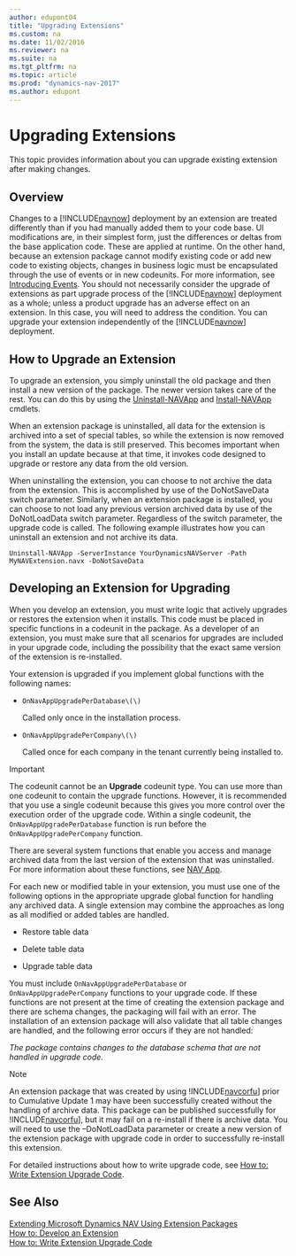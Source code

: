 ```yaml
---
author: edupont04
title: "Upgrading Extensions"
ms.custom: na
ms.date: 11/02/2016
ms.reviewer: na
ms.suite: na
ms.tgt_pltfrm: na
ms.topic: article
ms.prod: "dynamics-nav-2017"
ms.author: edupont
---
```

# Upgrading Extensions
This topic provides information about you can upgrade existing extension after making changes.  

## Overview
Changes to a [!INCLUDE[navnow](includes/navnow_md.md)] deployment by an extension are treated differently than if you had manually added them to your code base. UI modifications are, in their simplest form, just the differences or deltas from the base application code. These are applied at runtime. On the other hand, because an extension package cannot modify existing code or add new code to existing objects, changes in business logic must be encapsulated through the use of events or in new codeunits. For more information, see [Introducing Events](Introducing-Events.md).
You should not necessarily consider the upgrade of extensions as part upgrade process of the [!INCLUDE[navnow](includes/navnow_md.md)]  deployment as a whole; unless a product upgrade has an adverse effect on an extension. In this case, you will need to address the condition. You can upgrade your extension independently of the [!INCLUDE[navnow](includes/navnow_md.md)] deployment.

## How to Upgrade an Extension
To upgrade an extension, you simply uninstall the old package and then install a new version of the package. The newer version takes care of the rest. You can do this by using the [Uninstall-NAVApp](http://go.microsoft.com/fwlink/?LinkID=618057) and [Install-NAVApp](http://go.microsoft.com/fwlink/?LinkID=618056) cmdlets.  

When an extension package is uninstalled, all data for the extension is archived into a set of special tables, so while the extension is now removed from the system, the data is still preserved. This becomes important when you install an update because at that time, it invokes code designed to upgrade or restore any data from the old version.  

When uninstalling the extension, you can choose to not archive the data from the extension. This is accomplished by use of the DoNotSaveData switch parameter. Similarly, when an extension package is installed, you can choose to not load any previous version archived data by use of the DoNotLoadData switch parameter. Regardless of the switch parameter, the upgrade code is called.
The following example illustrates how you can uninstall an extension and not archive its data.  

```  
Uninstall-NAVApp -ServerInstance YourDynamicsNAVServer -Path MyNAVExtension.navx -DoNotSaveData
```  

## Developing an Extension for Upgrading
When you develop an extension, you must write logic that actively upgrades or restores the extension when it installs. This code must be placed in specific functions in a codeunit in the package. As a developer of an extension, you must make sure that all scenarios for upgrades are included in your upgrade code, including the possibility that the exact same version of the extension is re-installed.  

Your extension is upgraded if you implement global functions with the following names:  

-   `OnNavAppUpgradePerDatabase\(\)`

    Called only once in the installation process.  

-   `OnNavAppUpgradePerCompany\(\)`  

    Called once for each company in the tenant currently being installed to.  

> [!IMPORTANT]  
>  The codeunit cannot be an **Upgrade** codeunit type. You can use more than one codeunit to contain the upgrade functions. However, it is recommended that you use a single codeunit because this gives you more control over the execution order of the upgrade code. Within a single codeunit, the `OnNavAppUpgradePerDatabase` function is run before the `OnNavAppUpgradePerCompany` function.  

There are several system functions that enable you access and manage archived data from the last version of the extension that was uninstalled. For more information about these functions, see [NAV App](NAV-App.md).  

For each new or modified table in your extension, you must use one of the following options in the appropriate upgrade global function for handling any archived data. A single extension may combine the approaches as long as all modified or added tables are handled.  

-   Restore table data  

-   Delete table data  

-   Upgrade table data  

You must include `OnNavAppUpgradePerDatabase` or `OnNavAppUpgradePerCompany` functions to your upgrade code. If these functions are not present at the time of creating the extension package and there are schema changes, the packaging will fail with an error. The installation of an extension package will also validate that all table changes are handled, and the following error occurs if they are not handled:

*The package contains changes to the database schema that are not handled in upgrade code.*

> [!NOTE]  
>  An extension package that was created by using !INCLUDE[navcorfu](includes/navcorfu_md.md)] prior to Cumulative Update 1 may have been successfully created without the handling of archive data. This package can be published successfully for !INCLUDE[navcorfu](includes/navcorfu_md.md)], but it may fail on a re-install if there is archive data. You will need to use the –DoNotLoadData parameter or create a new version of the extension package with upgrade code in order to successfully re-install this extension.  

For detailed instructions about how to write upgrade code, see [How to: Write Extension Upgrade Code](extensions-upgrade-howto.md).

## See Also  
[Extending Microsoft Dynamics NAV Using Extension Packages](Extending-Microsoft-Dynamics-NAV-Using-Extension-Packages.md)   
[How to: Develop an Extension](How-to--Develop-an-Extension.md)  
[How to: Write Extension Upgrade Code](extensions-upgrade-howto.md)
